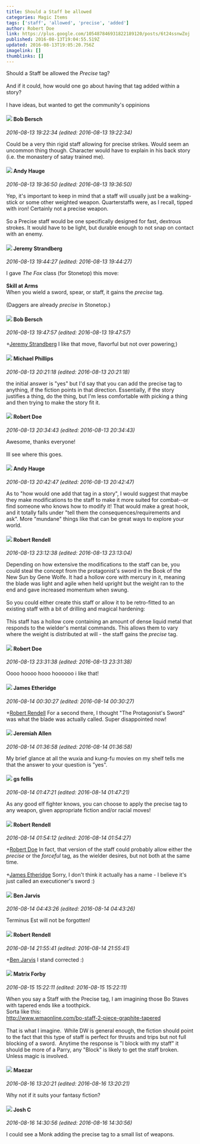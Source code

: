 ```yaml
---
title: Should a Staff be allowed
categories: Magic Items
tags: ['staff', 'allowed', 'precise', 'added']
author: Robert Doe
link: https://plus.google.com/105487846931822189120/posts/6t24ssnwZoj
published: 2016-08-13T19:04:55.519Z
updated: 2016-08-13T19:05:20.756Z
imagelink: []
thumblinks: []
---
```


Should a Staff be allowed the <i>Precise</i> tag?<br /><br />And if it could, how would one go about having that tag added within a story?<br /><br />I have ideas, but wanted to get the community&#39;s oppinions﻿
<div id='comment z12fijbw4tynfp4t3235x3iimquuyzcgm04'>
  <h4><img src='{{site.baseurl}}//images/avatars/104114416005078040484_photo.jpg'> Bob Bersch</h4>
      <p><cite>2016-08-13 19:22:34 (edited: 2016-08-13 19:22:34)</cite></p>
        <p>Could be a very thin rigid staff allowing for precise strikes. Would seem an uncommon thing though. Character would have to explain in his back story (i.e. the monastery of satay trained me).</p>
</div>
        

<div id='comment z12fijbw4tynfp4t3235x3iimquuyzcgm04'>
  <h4><img src='{{site.baseurl}}//images/avatars/102653333914811527237_photo.jpg'> Andy Hauge</h4>
      <p><cite>2016-08-13 19:36:50 (edited: 2016-08-13 19:36:50)</cite></p>
        <p>Yep, it&#39;s important to keep in mind that a staff will usually just be a walking-stick or some other weighted weapon. Quarterstaffs were, as I recall, tipped with iron! Certainly not a precise weapon.<br /><br />So a Precise staff would be one specifically designed for fast, dextrous strokes. It would have to be light, but durable enough to not snap on contact with an enemy.</p>
</div>
        

<div id='comment z12fijbw4tynfp4t3235x3iimquuyzcgm04'>
  <h4><img src='{{site.baseurl}}//images/avatars/102595580176380683252_photo.jpg'> Jeremy Strandberg</h4>
      <p><cite>2016-08-13 19:44:27 (edited: 2016-08-13 19:44:27)</cite></p>
        <p>I gave <i>The Fox</i> class (for Stonetop) this move: <br /><br /><b>Skill at Arms</b><br />When you wield a sword, spear, or staff, it gains the <i>precise</i> tag. <br /><br />(Daggers are already <i>precise</i> in Stonetop.)</p>
</div>
        

<div id='comment z12fijbw4tynfp4t3235x3iimquuyzcgm04'>
  <h4><img src='{{site.baseurl}}//images/avatars/104114416005078040484_photo.jpg'> Bob Bersch</h4>
      <p><cite>2016-08-13 19:47:57 (edited: 2016-08-13 19:47:57)</cite></p>
        <p><span class="proflinkWrapper"><span class="proflinkPrefix">+</span><a class="proflink" href="https://plus.google.com/102595580176380683252" oid="102595580176380683252">Jeremy Strandberg</a></span> I like that move, flavorful but not over powering;)</p>
</div>
        

<div id='comment z12fijbw4tynfp4t3235x3iimquuyzcgm04'>
  <h4><img src='{{site.baseurl}}//images/avatars/118259119150230982431_photo.jpg'> Michael Phillips</h4>
      <p><cite>2016-08-13 20:21:18 (edited: 2016-08-13 20:21:18)</cite></p>
        <p>the initial answer is &quot;yes&quot; but I&#39;d say that you can add the precise tag to anything, if the fiction points in that direction. Essentially, if the story justifies a thing, do the thing, but I&#39;m less comfortable with picking a thing and then trying to make the story fit it.</p>
</div>
        

<div id='comment z12fijbw4tynfp4t3235x3iimquuyzcgm04'>
  <h4><img src='{{site.baseurl}}//images/avatars/105487846931822189120_photo.jpg'> Robert Doe</h4>
      <p><cite>2016-08-13 20:34:43 (edited: 2016-08-13 20:34:43)</cite></p>
        <p>Awesome, thanks everyone!<br /><br />Ill see where this goes.</p>
</div>
        

<div id='comment z12fijbw4tynfp4t3235x3iimquuyzcgm04'>
  <h4><img src='{{site.baseurl}}//images/avatars/102653333914811527237_photo.jpg'> Andy Hauge</h4>
      <p><cite>2016-08-13 20:42:47 (edited: 2016-08-13 20:42:47)</cite></p>
        <p>As to &quot;how would one add that tag in a story&quot;, I would suggest that maybe they make modifications to the staff to make it more suited for combat--or find someone who knows how to modify it! That would make a great hook, and it totally falls under &quot;tell them the consequences/requirements and ask&quot;. More &quot;mundane&quot; things like that can be great ways to explore your world.</p>
</div>
        

<div id='comment z12fijbw4tynfp4t3235x3iimquuyzcgm04'>
  <h4><img src='{{site.baseurl}}//images/avatars/109791996665503926061_photo.jpg'> Robert Rendell</h4>
      <p><cite>2016-08-13 23:12:38 (edited: 2016-08-13 23:13:04)</cite></p>
        <p>Depending on how extensive the modifications to the staff can be, you could steal the concept from the protagonist&#39;s sword in the Book of the New Sun by Gene Wolfe.  It had a hollow core with mercury in it, meaning the blade was light and agile when held upright but the weight ran to the end and gave increased momentum when swung.<br /><br />So you could either create this staff or allow it to be retro-fitted to an existing staff with a bit of drilling and magical hardening:<br /><br />This staff has a hollow core containing an amount of dense liquid metal that responds to the wielder&#39;s mental commands.  This allows them to vary where the weight is distributed at will - the staff gains the <i>precise</i> tag.</p>
</div>
        

<div id='comment z12fijbw4tynfp4t3235x3iimquuyzcgm04'>
  <h4><img src='{{site.baseurl}}//images/avatars/105487846931822189120_photo.jpg'> Robert Doe</h4>
      <p><cite>2016-08-13 23:31:38 (edited: 2016-08-13 23:31:38)</cite></p>
        <p>Oooo hoooo hooo hoooooo i like that!</p>
</div>
        

<div id='comment z12fijbw4tynfp4t3235x3iimquuyzcgm04'>
  <h4><img src='{{site.baseurl}}//images/avatars/117175341165637840811_photo.jpg'> James Etheridge</h4>
      <p><cite>2016-08-14 00:30:27 (edited: 2016-08-14 00:30:27)</cite></p>
        <p><span class="proflinkWrapper"><span class="proflinkPrefix">+</span><a class="proflink" href="https://plus.google.com/109791996665503926061" oid="109791996665503926061">Robert Rendell</a></span> For a second there, I thought &quot;The Protagonist&#39;s Sword&quot; was what the blade was actually called. Super disappointed now!</p>
</div>
        

<div id='comment z12fijbw4tynfp4t3235x3iimquuyzcgm04'>
  <h4><img src='{{site.baseurl}}//images/avatars/115480531347596465475_photo.jpg'> Jeremiah Allen</h4>
      <p><cite>2016-08-14 01:36:58 (edited: 2016-08-14 01:36:58)</cite></p>
        <p>My brief glance at all the wuxia and kung-fu movies on my shelf tells me that the answer to your question is &quot;yes&quot;.</p>
</div>
        

<div id='comment z12fijbw4tynfp4t3235x3iimquuyzcgm04'>
  <h4><img src='{{site.baseurl}}//images/avatars/112320919179458078433_photo.jpg'> gs fellis</h4>
      <p><cite>2016-08-14 01:47:21 (edited: 2016-08-14 01:47:21)</cite></p>
        <p>As any good elf fighter knows, you can choose to apply the precise tag to any weapon, given appropriate fiction and/or racial moves!</p>
</div>
        

<div id='comment z12fijbw4tynfp4t3235x3iimquuyzcgm04'>
  <h4><img src='{{site.baseurl}}//images/avatars/109791996665503926061_photo.jpg'> Robert Rendell</h4>
      <p><cite>2016-08-14 01:54:12 (edited: 2016-08-14 01:54:27)</cite></p>
        <p><span class="proflinkWrapper"><span class="proflinkPrefix">+</span><a class="proflink" href="https://plus.google.com/105487846931822189120" oid="105487846931822189120">Robert Doe</a></span> In fact, that version of the staff could probably allow either the <i>precise</i> or the <i>forceful</i> tag, as the wielder desires, but not both at the same time.<br /><br /><span class="proflinkWrapper"><span class="proflinkPrefix">+</span><a class="proflink" href="https://plus.google.com/117175341165637840811" oid="117175341165637840811">James Etheridge</a></span> Sorry, I don&#39;t think it actually has a name - I believe it&#39;s just called an executioner&#39;s sword :)</p>
</div>
        

<div id='comment z12fijbw4tynfp4t3235x3iimquuyzcgm04'>
  <h4><img src='{{site.baseurl}}//images/avatars/105095951838305103055_photo.jpg'> Ben Jarvis</h4>
      <p><cite>2016-08-14 04:43:26 (edited: 2016-08-14 04:43:26)</cite></p>
        <p>Terminus Est will not be forgotten!</p>
</div>
        

<div id='comment z12fijbw4tynfp4t3235x3iimquuyzcgm04'>
  <h4><img src='{{site.baseurl}}//images/avatars/109791996665503926061_photo.jpg'> Robert Rendell</h4>
      <p><cite>2016-08-14 21:55:41 (edited: 2016-08-14 21:55:41)</cite></p>
        <p><span class="proflinkWrapper"><span class="proflinkPrefix">+</span><a class="proflink" href="https://plus.google.com/105095951838305103055" oid="105095951838305103055">Ben Jarvis</a></span> I stand corrected :)</p>
</div>
        

<div id='comment z12fijbw4tynfp4t3235x3iimquuyzcgm04'>
  <h4><img src='{{site.baseurl}}//images/avatars/109565352442943400435_photo.jpg'> Matrix Forby</h4>
      <p><cite>2016-08-15 15:22:11 (edited: 2016-08-15 15:22:11)</cite></p>
        <p>When you say a Staff with the Precise tag, I am imagining those Bo Staves  with tapered ends like a toothpick.<br />Sorta like this:<br /><a href="http://www.wmaonline.com/bo-staff-2-piece-graphite-tapered" class="ot-anchor">http://www.wmaonline.com/bo-staff-2-piece-graphite-tapered</a><br /><br />That is what I imagine.  While DW is general enough, the fiction should point to the fact that this type of staff is perfect for thrusts and trips but not full blocking of a sword.  Anytime the response is &quot;I block with my staff&quot; it should be more of a Parry, any &quot;Block&quot; is likely to get the staff broken.  Unless magic is involved.</p>
</div>
        

<div id='comment z12fijbw4tynfp4t3235x3iimquuyzcgm04'>
  <h4><img src='{{site.baseurl}}//images/avatars/105723800984386875063_photo.jpg'> Maezar</h4>
      <p><cite>2016-08-16 13:20:21 (edited: 2016-08-16 13:20:21)</cite></p>
        <p>Why not if it suits your fantasy fiction?</p>
</div>
        

<div id='comment z12fijbw4tynfp4t3235x3iimquuyzcgm04'>
  <h4><img src='{{site.baseurl}}//images/avatars/116622548736322802895_photo.jpg'> Josh C</h4>
      <p><cite>2016-08-16 14:30:56 (edited: 2016-08-16 14:30:56)</cite></p>
        <p>I could see a Monk adding the precise tag to a small list of weapons.</p>
</div>
        